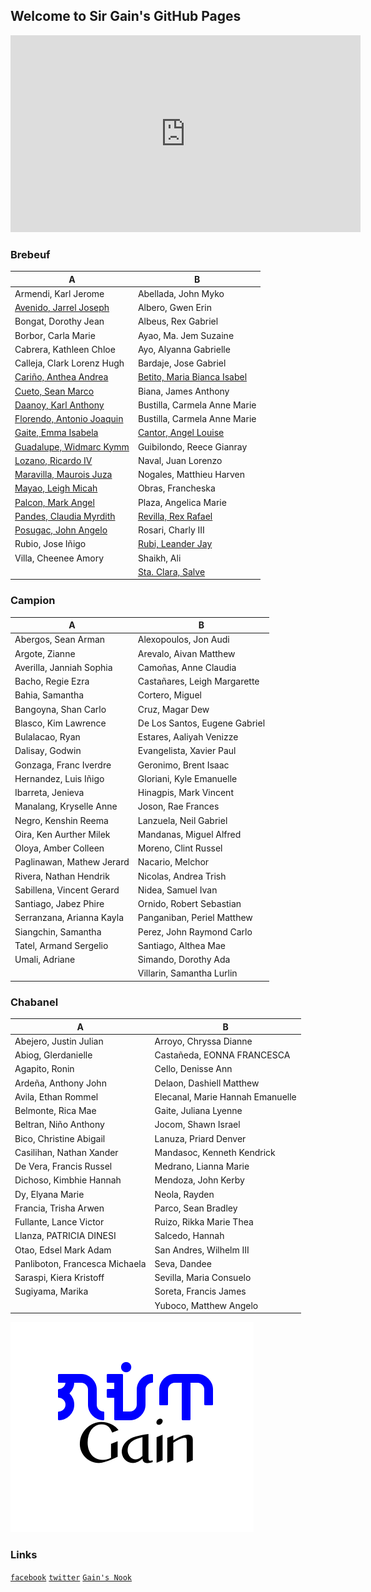 ## Welcome to Sir Gain's GitHub Pages

<iframe width="560" height="315" src="https://www.youtube.com/embed/8Gv0H-vPoDc" title="YouTube video player" frameborder="0" allow="accelerometer; autoplay; clipboard-write; encrypted-media; gyroscope; picture-in-picture" allowfullscreen></iframe>

### Brebeuf

| A | B | 
|---|---|
| Armendi, Karl Jerome | Abellada, John Myko |
| [Avenido, Jarrel Joseph](https://ja-rr.github.io/Tenku/) | Albero, Gwen Erin |
| Bongat, Dorothy Jean | Albeus, Rex Gabriel |
| Borbor, Carla Marie | Ayao, Ma. Jem Suzaine |
| Cabrera, Kathleen Chloe  | Ayo, Alyanna Gabrielle |
| Calleja, Clark Lorenz Hugh | Bardaje, Jose Gabriel |
| [Cariño, Anthea Andrea](https://akaririn96.github.io/Akaris-website/) | [Betito, Maria Bianca Isabel](https://bncasbl.github.io/) |
| [Cueto, Sean Marco](https://seanmarconcueto.github.io/Hi-Im-Sean/?fbclid=IwAR2M-XbB1wKuMilHaZOfyDIuDkW76OJrQ2Au2Edru89Tj3YvQU_WcnKKaJ4) | Biana, James Anthony |
| [Daanoy, Karl Anthony](https://kael04.github.io/) | Bustilla, Carmela Anne Marie |
| [Florendo, Antonio Joaquin](https://lelite2150.github.io/) | Bustilla, Carmela Anne Marie |
| [Gaite, Emma Isabela](https://maccssxd.github.io/) | [Cantor, Angel Louise](https://louiseaa.github.io/) |
| [Guadalupe, Widmarc Kymm](https://kkmymm.github.io/) | Guibilondo, Reece Gianray |
| [Lozano, Ricardo IV](https://xenn06.github.io/samplexen/) | Naval, Juan Lorenzo |
| [Maravilla, Maurois Juza](https://maurois127.github.io/Dzone/) | Nogales, Matthieu Harven |
| [Mayao, Leigh Micah](https://15lhs.github.io/) | Obras, Francheska |
| [Palcon, Mark Angel](https://mmaarrk.github.io/) | Plaza, Angelica Marie |
| [Pandes, Claudia Myrdith](https://diasednap.github.io/laurel/) | [Revilla, Rex Rafael](http://rexrevre.github.io/) |
| [Posugac, John Angelo](https://github.com/Tom-atoo/Tom-atoo.github.io/edit/main/README.md?allow_unchanged=1) | Rosari, Charly III |
| Rubio, Jose Iñigo | [Rubi, Leander Jay](https://riku462.github.io/) |
| Villa, Cheenee Amory | Shaikh, Ali |
|  | [Sta. Clara, Salve](https://vhiel18.github.io/)

### Campion
| A | B | 
|---|---|
| Abergos, Sean Arman | Alexopoulos, Jon Audi |
| Argote, Zianne | Arevalo, Aivan Matthew |
| Averilla, Janniah Sophia | Camoñas, Anne Claudia |
| Bacho, Regie Ezra | Castañares, Leigh Margarette |
| Bahia, Samantha | Cortero, Miguel |
| Bangoyna, Shan Carlo | Cruz, Magar Dew |
| Blasco, Kim Lawrence | De Los Santos, Eugene Gabriel |
| Bulalacao, Ryan | Estares, Aaliyah Venizze |
| Dalisay, Godwin | Evangelista, Xavier Paul |
| Gonzaga, Franc Iverdre | Geronimo, Brent Isaac |
| Hernandez, Luis Iñigo | Gloriani, Kyle Emanuelle |
| Ibarreta, Jenieva | Hinagpis, Mark Vincent |
| Manalang, Kryselle Anne | Joson, Rae Frances |
| Negro, Kenshin Reema | Lanzuela, Neil Gabriel |
| Oira, Ken Aurther Milek | Mandanas, Miguel Alfred |
| Oloya, Amber Colleen | Moreno, Clint Russel |
| Paglinawan, Mathew Jerard | Nacario, Melchor |
| Rivera, Nathan Hendrik | Nicolas, Andrea Trish |
| Sabillena, Vincent Gerard | Nidea, Samuel Ivan |
| Santiago, Jabez Phire | Ornido, Robert Sebastian |
| Serranzana, Arianna Kayla | Panganiban, Periel Matthew |
| Siangchin, Samantha | Perez, John Raymond Carlo |
| Tatel, Armand Sergelio | Santiago, Althea Mae |
| Umali, Adriane | Simando, Dorothy Ada |
|  | Villarin, Samantha Lurlin |

### Chabanel
| A | B | 
|---|---|
| Abejero, Justin Julian | Arroyo, Chryssa Dianne |
| Abiog, Glerdanielle | Castañeda, EONNA FRANCESCA |
| Agapito, Ronin | Cello, Denisse Ann |
| Ardeña, Anthony John | Delaon, Dashiell Matthew |
| Avila, Ethan Rommel | Elecanal, Marie Hannah Emanuelle |
| Belmonte, Rica Mae | Gaite, Juliana Lyenne |
| Beltran, Niño Anthony | Jocom, Shawn Israel |
| Bico, Christine Abigail | Lanuza, Priard Denver |
| Casilihan, Nathan Xander | Mandasoc, Kenneth Kendrick |
| De Vera, Francis Russel | Medrano, Lianna Marie |
| Dichoso, Kimbhie Hannah | Mendoza, John Kerby |
| Dy, Elyana Marie | Neola, Rayden |
| Francia, Trisha Arwen | Parco, Sean Bradley |
| Fullante, Lance Victor | Ruizo, Rikka Marie Thea |
| Llanza, PATRICIA DINESI | Salcedo, Hannah |
| Otao, Edsel Mark Adam | San Andres, Wilhelm III |
| Panliboton, Francesca Michaela | Seva, Dandee |
| Saraspi, Kiera Kristoff | Sevilla, Maria Consuelo |
| Sugiyama, Marika | Soreta, Francis James |
|  | Yuboco, Matthew Angelo |


![name ko](gain-font-filipino.png)

### Links

[`facebook`](https://www.facebook.com/sirgain)
[`twitter`](https://www.twitter.com/sirgain)
[`Gain's Nook`](http://sirgain.droppages.com/)


